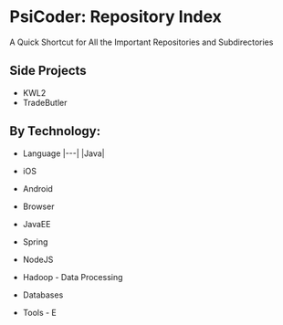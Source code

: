 # PsiCoder: Repository Index
A Quick Shortcut for All the Important Repositories and Subdirectories 

## Side Projects
- KWL2
- TradeButler

## By Technology: 
- Language
|---|
|Java|

- iOS
- Android
- Browser
- JavaEE
- Spring
- NodeJS
- Hadoop - Data Processing
- Databases
- Tools - E



